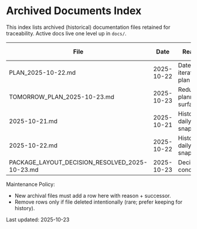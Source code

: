 # Archived Documents Index

This index lists archived (historical) documentation files retained for traceability. Active docs live one level up in
`docs/`.

| File | Date | Reason | Superseded By |
|------|------|--------|---------------|
| PLAN_2025-10-22.md | 2025-10-22 | Dated iteration plan | ROADMAP.md / TECHDEBT.md |
| TOMORROW_PLAN_2025-10-23.md | 2025-10-23 | Redundant planning surface | ROADMAP.md / AUTOPILOT.md |
| 2025-10-21.md | 2025-10-21 | Historical daily snapshot | ROADMAP.md |
| 2025-10-22.md | 2025-10-22 | Historical daily snapshot | ROADMAP.md |
| PACKAGE_LAYOUT_DECISION_RESOLVED_2025-10-23.md | 2025-10-23 | Decision concluded | TECHDEBT.md / REORG.md |

Maintenance Policy:

- New archival files must add a row here with reason + successor.
- Remove rows only if file deleted intentionally (rare; prefer keeping for history).


Last updated: 2025-10-23

